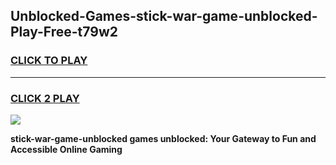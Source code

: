 
## Unblocked-Games-stick-war-game-unblocked-Play-Free-t79w2
<h3>
<a href="https://premium76.site?title=stick-war-game-unblocked&ref=10A">CLICK TO PLAY</a></h3>
<hr>

<h3>
<a href="https://premium76.site?title=stick-war-game-unblocked&ref=10A">CLICK 2 PLAY</a>
  
</h3>

<a href="https://premium76.site?title=stick-war-game-unblocked&ref=10A"><img src="https://clearcache.store/games.png"></a>


**stick-war-game-unblocked games unblocked: Your Gateway to Fun and Accessible Online Gaming**
